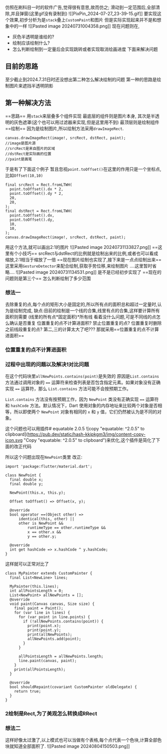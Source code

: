 仿照在刷科目一时的软件广告,觉得很有意思,故而仿之;
滑动到一定范围后,全部清除,并且弹窗(这里gif没有录制到)
![[PixPin_2024-07-27_23-39-15.gif]]
要实现这个效果,初步分析为是`stack`叠上`CustomPaint`和图片
但是实际实现起来并不是和想象中的一样
![[Pasted image 20240731004358.png]]
现在问题则在,
- 灰色半透明是谁给的?
- 绘制应该绘制什么?
- 怎么判断绘制到一定量后会实现跳转或者实现取消绘画进度
下面来解决问题
## 目前的思路
至少截止到2024.7.31日时还没想出第二种怎么解决绘制的问题
第一种的思路是绘制图片来遮挡半透明阴影
## 第一种解决方法
==思路==
用`stack`来层叠多个组件实现
最底层的组件则是图片本身,
其次是半透明的灰色遮罩(这个也可以用过滤器来实现,但是这里用不到)
最顶层则是绘制组件
==绘制==
因为是绘制图片,所以绘制方法采用`drawImageRect`.
```
canvas.drawImageRect(image!, srcRect, dstRect, paint);
//image是图片源
//srcRect是来自图片的区域
//dstRect是实际画的位置
//paint是画笔
```
于是有了下面这个例子
暂且忽视`point.toOffset()`在这里的作用只是一个坐标点,比如`Offset(10,10)`
```
final srcRect = Rect.fromLTWH(  
  point.toOffset().dx * 2,  
  point.toOffset().dy * 2,  
  20,  
  20,  
);  
final dstRect = Rect.fromLTWH(  
  point.toOffset().dx,  
  point.toOffset().dy,  
  10,  
  10,  
);   
canvas.drawImageRect(image!, srcRect, dstRect, paint);
```
用这个方法,就可以画出2:1的图片
![[Pasted image 20240731133827.png]]
==这里有个小技巧==
srcRect与dstRect的比例就是绘制出来的比例,或者也可以看成缩放,2:1相当于缩放了一倍
==现在图片绘制也实现了,接下来是一点点绘制出来==
这里采用`GestureDetector`来配合绘制,获取手势位移,来绘制图片
....这里暂时省略....
![[Pasted image 20240731134531.png]]
是不是已经初步实现了
==现在的问题则是第三个==
怎么判断绘制了多少范围
### 想法一
去除重复的点,每个点的矩形大小是固定的,所以所有点的面积总和超过一定量时,认为是绘制完成,
缺点:目前的绘制是一个线的合集,线里有点的合集,这样要计算所有面积则需要
(线里的所有点*固定面积)*所有线
看着没什么问题,可是不同线的点怎么确认是否重复
位置重复的点不计算进面积?
禁止位置重复的点?
位置重复时删除之前线段重复的点?
第二,三的计算太大了吧???
那就采用==位置重复的点不计算进面积==
### 位置重复的点不计算进面积

### 过程中出现的问题以及解决1对比问题
在这个代码块里`allNewPoints.contains(point)`是失效的
原因是`List.contains` 方法通过调用对象的 `==` 运算符来检查列表是否包含指定元素。如果对象没有正确实现 `==` 运算符，那么 `List.contains` 方法可能不会按预期工作。

`List.contains` 方法没有按预期工作，因为 `NewPoint` 类没有正确实现 `==` 运算符和 `hashCode` 方法。默认情况下，Dart 使用对象的内存地址来比较两个对象是否相等，所以即使两个 `NewPoint` 对象有相同的 `x` 和 `y` 值，它们仍然被认为是不同的对象。

这个问题也可以用插件# equatable 2.0.5 ![copy "equatable: ^2.0.5" to clipboard](https://pub.dev/static/hash-kkipkgm3/img/content-copy-icon.svg "Copy "equatable: ^2.0.5" to clipboard")来优化,这个插件是简化了下面的改正代码

所以这个问题出现在`NewPoint`类里
改正:
```
import 'package:flutter/material.dart';

class NewPoint {
  final double x;
  final double y;

  NewPoint(this.x, this.y);

  Offset toOffset() => Offset(x, y);

  @override
  bool operator ==(Object other) =>
      identical(this, other) ||
      other is NewPoint &&
          runtimeType == other.runtimeType &&
          x == other.x &&
          y == other.y;

  @override
  int get hashCode => x.hashCode ^ y.hashCode;
}

```
这样就可以正常对比了
```
class MyPainter extends CustomPainter {  
  final List<NewLine> lines;  
  
  MyPainter(this.lines);  
  int allPointsLength = 0;  
  List<NewPoint> allNewPoints = [];  
  @override  
  void paint(Canvas canvas, Size size) {  
    final paint = Paint();  
    for (var line in lines) {  
      for (var point in line.points) {  
        if (!allNewPoints.contains(point)) {  
          print(point.x);  
          print(point.y);  
          print(allNewPoints);  
          allNewPoints.add(point);  
        }  
      }  
  
      allPointsLength = allNewPoints.length;  
      line.paint(canvas, paint);  
    }  
    print(allPointsLength);  
  }  
  
  @override  
  bool shouldRepaint(covariant CustomPainter oldDelegate) {  
    return true;  
  }  
}
```
### 2绘制是Rect,为了美观怎么转换成RRect
### 想法二
这样好像太过激了,以上模式也可以当做有个表格,每个点代表一个色块,计算全部色块就知道全部面积了.
![[Pasted image 20240804150503.png]]